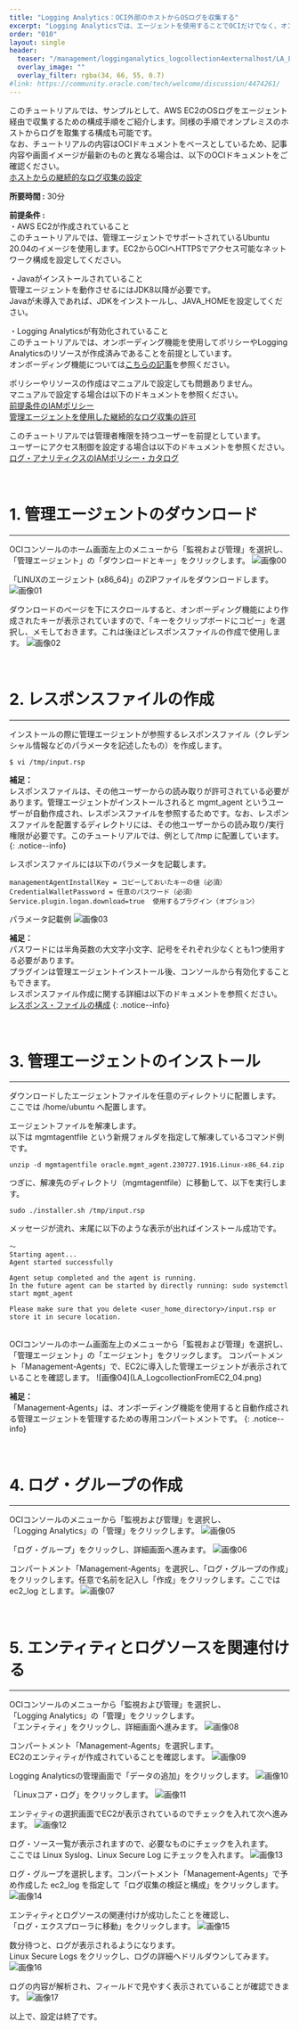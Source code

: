 ```yaml
---
title: "Logging Analytics：OCI外部のホストからOSログを収集する"
excerpt: "Logging Analyticsでは、エージェントを使用することでOCIだけでなく、オンプレミスやOCI外部のクラウドのホストからもログを収集することができます。"
order: "010"
layout: single
header:
  teaser: "/management/logginganalytics_logcollection4externalhost/LA_LogcollectionFromEC2_18.png"
  overlay_image: ""
  overlay_filter: rgba(34, 66, 55, 0.7)
#link: https://community.oracle.com/tech/welcome/discussion/4474261/
---
```


このチュートリアルでは、サンプルとして、AWS EC2のOSログをエージェント経由で収集するための構成手順をご紹介します。同様の手順でオンプレミスのホストからログを取集する構成も可能です。  
なお、チュートリアルの内容はOCIドキュメントをベースとしているため、記事内容や画面イメージが最新のものと異なる場合は、以下のOCIドキュメントをご確認ください。  
[ホストからの継続的なログ収集の設定](https://docs.oracle.com/ja-jp/iaas/logging-analytics/doc/set-continuous-log-collection-form-your-hosts.html#LOGAN-GUID-310D58A5-9F27-48C9-AE62-009BD094AB69)

**所要時間 :** 30分

**前提条件 :**  
・AWS EC2が作成されていること  
このチュートリアルでは、管理エージェントでサポートされているUbuntu 20.04のイメージを使用します。EC2からOCIへHTTPSでアクセス可能なネットワーク構成を設定してください。

・Javaがインストールされていること  
管理エージェントを動作させるにはJDK8以降が必要です。  
Javaが未導入であれば、JDKをインストールし、JAVA_HOMEを設定してください。

・Logging Analyticsが有効化されていること    
このチュートリアルでは、オンボーディング機能を使用してポリシーやLogging Analyticsのリソースが作成済みであることを前提としています。  
オンボーディング機能については[こちらの記事](https://oracle-japan.github.io/ocitutorials/management/logginganalytics_onboarding/)を参照ください。  

ポリシーやリソースの作成はマニュアルで設定しても問題ありません。  
マニュアルで設定する場合は以下のドキュメントを参照ください。  
[前提条件のIAMポリシー](https://docs.oracle.com/ja-jp/iaas/logging-analytics/doc/prerequisite-iam-policies.html#LOGAN-GUID-4CA8D8F4-2218-4C14-AF73-40111C459270)  
[管理エージェントを使用した継続的なログ収集の許可](https://docs.oracle.com/ja-jp/iaas/logging-analytics/doc/allow-continuous-log-collection-using-management-agents.html#LOGAN-GUID-AA23C2F5-6046-443C-A01B-A507E3B5BFB2)

このチュートリアルでは管理者権限を持つユーザーを前提としています。  
ユーザーにアクセス制御を設定する場合は以下のドキュメントを参照ください。  
[ログ・アナリティクスのIAMポリシー・カタログ](https://docs.oracle.com/ja-jp/iaas/logging-analytics/doc/iam-policies-catalog-logging-analytics.html#LOGAN-GUID-04929DA1-E865-4536-A0EC-46AB4B8B0FE1)

<br>

# 1. 管理エージェントのダウンロード
--------------------------------
OCIコンソールのホーム画面左上のメニューから「監視および管理」を選択し、  
「管理エージェント」の「ダウンロードとキー」をクリックします。
![画像00](LA_LogcollectionFromEC2_00.png)

「LINUXのエージェント (x86_64)」のZIPファイルをダウンロードします。
![画像01](LA_LogcollectionFromEC2_01.png)

ダウンロードのぺージを下にスクロールすると、オンボーディング機能により作成されたキーが表示されていますので、「キーをクリップボードにコピー」を選択し、メモしておきます。これは後ほどレスポンスファイルの作成で使用します。
![画像02](LA_LogcollectionFromEC2_00.png)

<br>

# 2. レスポンスファイルの作成
-------------------------------
インストールの際に管理エージェントが参照するレスポンスファイル（クレデンシャル情報などのパラメータを記述したもの）を作成します。
```
$ vi /tmp/input.rsp
```
**補足：**  
レスポンスファイルは、その他ユーザーからの読み取りが許可されている必要があります。管理エージェントがインストールされると mgmt_agent というユーザーが自動作成され、レスポンスファイルを参照するためです。なお、レスポンスファイルを配置するディレクトリには、その他ユーザーからの読み取り/実行権限が必要です。このチュートリアルでは、例として/tmp に配置しています。
{: .notice--info}

レスポンスファイルには以下のパラメータを記載します。
```
managementAgentInstallKey = コピーしておいたキーの値（必須）
CredentialWalletPassword = 任意のパスワード（必須）
Service.plugin.logan.download=true  使用するプラグイン（オプション）
```
パラメータ記載例
![画像03](LA_LogcollectionFromEC2_03.png)

**補足：**  
パスワードには半角英数の大文字小文字、記号をそれぞれ少なくとも1つ使用する必要があります。  
プラグインは管理エージェントインストール後、コンソールから有効化することもできます。  
レスポンスファイル作成に関する詳細は以下のドキュメントを参照ください。  
[レスポンス・ファイルの構成](https://docs.oracle.com/ja-jp/iaas/management-agents/doc/install-management-agent-chapter.html#GUID-5D20D4A7-616C-49EC-A994-DA383D172486#OCIAG-GUID-5D20D4A7-616C-49EC-A994-DA383D172486#OCIAG-GUID-5D20D4A7-616C-49EC-A994-DA383D172486)
{: .notice--info}

<br>

# 3. 管理エージェントのインストール
----------------------------------
ダウンロードしたエージェントファイルを任意のディレクトリに配置します。  
ここでは /home/ubuntu へ配置します。

エージェントファイルを解凍します。  
以下は mgmtagentfile という新規フォルダを指定して解凍しているコマンド例です。
```
unzip -d mgmtagentfile oracle.mgmt_agent.230727.1916.Linux-x86_64.zip
```  
  
つぎに、解凍先のディレクトリ（mgmtagentfile）に移動して、以下を実行します。
```
sudo ./installer.sh /tmp/input.rsp
```  
  
メッセージが流れ、末尾に以下のような表示が出ればインストール成功です。
```
～
Starting agent...
Agent started successfully

Agent setup completed and the agent is running.
In the future agent can be started by directly running: sudo systemctl start mgmt_agent 

Please make sure that you delete <user_home_directory>/input.rsp or store it in secure location.
```
<br>
OCIコンソールのホーム画面左上のメニューから「監視および管理」を選択し、  
「管理エージェント」の「エージェント」をクリックします。
コンパートメント「Management-Agents」で、EC2に導入した管理エージェントが表示されていることを確認します。
![画像04](LA_LogcollectionFromEC2_04.png)

**補足：**  
「Management-Agents」は、オンボーディング機能を使用すると自動作成される管理エージェントを管理するための専用コンパートメントです。
{: .notice--info}

<br>

# 4. ログ・グループの作成
--------------------------
OCIコンソールのメニューから「監視および管理」を選択し、  
「Logging Analytics」の「管理」をクリックします。
![画像05](LA_LogcollectionFromEC2_05.png)

「ログ・グループ」をクリックし、詳細画面へ進みます。
![画像06](LA_LogcollectionFromEC2_06.png)

コンパートメント「Management-Agents」を選択し、「ログ・グループの作成」をクリックします。任意で名前を記入し「作成」をクリックします。ここでは ec2_log とします。
![画像07](LA_LogcollectionFromEC2_07.png)

<br>

# 5. エンティティとログソースを関連付ける
---------------------------------------
OCIコンソールのメニューから「監視および管理」を選択し、  
「Logging Analytics」の「管理」をクリックします。  
「エンティティ」をクリックし、詳細画面へ進みます。
![画像08](LA_LogcollectionFromEC2_08.png)

コンパートメント「Management-Agents」を選択します。  
EC2のエンティティが作成されていることを確認します。
![画像09](LA_LogcollectionFromEC2_09.png)

Logging Analyticsの管理画面で「データの追加」をクリックします。
![画像10](LA_LogcollectionFromEC2_10.png)

「Linuxコア・ログ」をクリックします。
![画像11](LA_LogcollectionFromEC2_11.png)

エンティティの選択画面でEC2が表示されているのでチェックを入れて次へ進みます。
![画像12](LA_LogcollectionFromEC2_12.png)

ログ・ソース一覧が表示されますので、必要なものにチェックを入れます。  
ここでは Linux Syslog、Linux Secure Log にチェックを入れます。
![画像13](LA_LogcollectionFromEC2_13.png)

ログ・グループを選択します。コンパートメント「Management-Agents」で予め作成した ec2_log を指定して「ログ収集の検証と構成」をクリックします。
![画像14](LA_LogcollectionFromEC2_14.png)

エンティティとログソースの関連付けが成功したことを確認し、  
「ログ・エクスプローラに移動」をクリックします。
![画像15](LA_LogcollectionFromEC2_15.png)

数分待つと、ログが表示されるようになります。  
Linux Secure Logs をクリックし、ログの詳細へドリルダウンしてみます。
![画像16](LA_LogcollectionFromEC2_16.png)  

ログの内容が解析され、フィールドで見やすく表示されていることが確認できます。
![画像17](LA_LogcollectionFromEC2_17.png)

  
以上で、設定は終了です。
